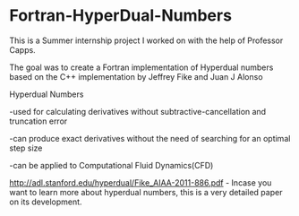 # Fortran-HyperDual-Numbers
This is a Summer internship project I worked on with the help of Professor Capps.

The goal was to create a Fortran implementation of Hyperdual numbers based on the C++ implementation by Jeffrey Fike and Juan J Alonso

Hyperdual Numbers

-used for calculating derivatives without subtractive-cancellation and truncation error

-can produce exact derivatives without the need of searching for an optimal step size

-can be applied to Computational Fluid Dynamics(CFD)


http://adl.stanford.edu/hyperdual/Fike_AIAA-2011-886.pdf - Incase you want to learn more about hyperdual numbers, this is a very detailed paper on its development. 
